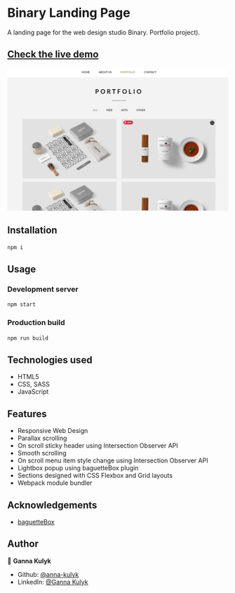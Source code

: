 # Binary Landing Page

A landing page for the web design studio Binary. Portfolio project).

## [Check the live demo](https://binary-landing.netlify.app/)

![Screenshot](https://raw.githubusercontent.com/anna-kulyk/binary_landing/master/src/assets/binary.jpg)

## Installation

```bash
npm i
```

## Usage

### Development server

```bash
npm start
```

### Production build

```bash
npm run build
```

## Technologies used

- HTML5
- CSS, SASS
- JavaScript

## Features

- Responsive Web Design
- Parallax scrolling
- On scroll sticky header using Intersection Observer API
- Smooth scrolling
- On scroll menu item style change using Intersection Observer API
- Lightbox popup using baguetteBox plugin
- Sections designed with CSS Flexbox and Grid layouts
- Webpack module bundler

## Acknowledgements

- [baguetteBox](https://feimosi.github.io/baguetteBox.js/)

## Author

👤 **Ganna Kulyk**

- Github: [@anna-kulyk](https://github.com/anna-kulyk)
- LinkedIn: [@Ganna Kulyk](https://linkedin.com/in/ganna-kulyk-b90273252)
